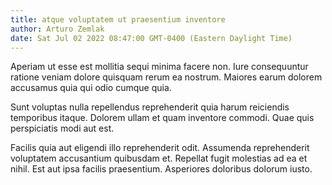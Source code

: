 ```yaml
---
title: atque voluptatem ut praesentium inventore
author: Arturo Zemlak
date: Sat Jul 02 2022 08:47:00 GMT-0400 (Eastern Daylight Time)
---
```

Aperiam ut esse est mollitia sequi minima facere non. Iure consequuntur ratione veniam dolore quisquam rerum ea nostrum. Maiores earum dolorem accusamus quia qui odio cumque quia.

 Sunt voluptas nulla repellendus reprehenderit quia harum reiciendis temporibus itaque. Dolorem ullam et quam inventore commodi. Quae quis perspiciatis modi aut est.

 Facilis quia aut eligendi illo reprehenderit odit. Assumenda reprehenderit voluptatem accusantium quibusdam et. Repellat fugit molestias ad ea et nihil. Est aut ipsa facilis praesentium. Asperiores doloribus dolorum iusto.